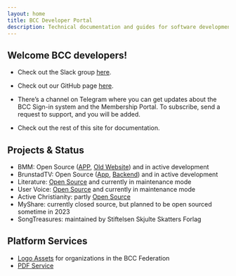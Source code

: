 ```yaml
---
layout: home
title: BCC Developer Portal
description: Technical documentation and guides for software development in BCC
---
```


## Welcome BCC developers!
* Check out the Slack group [here](https://bccdev.slack.com/).
* Check out our GitHub page [here](https://github.com/bcc-code). 
* There’s a channel on Telegram where you can get updates about the BCC Sign-in system and the Membership Portal. To subscribe, send a request to support, and you will be added.

* Check out the rest of this site for documentation.

## Projects & Status
* BMM: Open Source ([APP](https://github.com/bcc-code/bmm-app), [Old Website](https://github.com/bcc-code/bmm-website)) and in active development
* BrunstadTV: Open Source ([App](https://github.com/bcc-code/brunstadtv-app), [Backend](https://github.com/bcc-code/brunstadtv)) and in active development
* Literature: [Open Source](https://github.com/bcc-code/bcc-literature) and currently in maintenance mode
* User Voice: [Open Source](https://github.com/bcc-code/uservoice) and currently in maintenance mode
* Active Christianity: partly [Open Source](https://github.com/bcc-code/bcc-ac-gatsby-v2)
* MyShare: currently closed source, but planned to be open sourced sometime in 2023
* SongTreasures: maintained by Stiftelsen Skjulte Skatters Forlag

## Platform Services

* [Logo Assets](https://developer.bcc.no/bcc-design) for organizations in the BCC Federation
* [PDF Service](https://developer.bcc.no/pdf-service)

<!-- The table of contents loads here automagically -->

